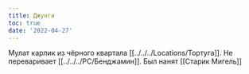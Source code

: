 ```yaml
---
title: Джунги
toc: true
date: '2022-04-27'
---
```


Мулат карлик из чёрного квартала [[../../../Locations/Тортуга]]. Не переваривает [[../../../PC/Бенджамин]]. Был нанят [[Старик Мигель]]
